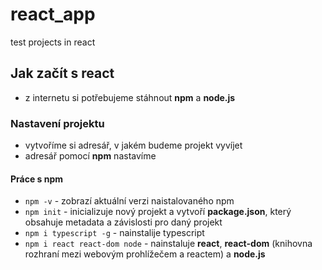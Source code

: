 # react_app
test projects in react

## Jak začít s react
- z internetu si potřebujeme stáhnout **npm** a **node.js**

### Nastavení projektu
- vytvoříme si adresář, v jakém budeme projekt vyvíjet
- adresář pomocí **npm** nastavíme

#### Práce s npm
- `npm -v` - zobrazí aktuální verzi naistalovaného npm
- `npm init` - inicializuje nový projekt a vytvoří **package.json**, který obsahuje metadata a závislosti pro daný projekt
- `npm i typescript -g` - nainstalije typescript
- `npm i react react-dom node` - nainstaluje **react**, **react-dom** (knihovna rozhraní mezi webovým prohlížečem a reactem) a **node.js**
